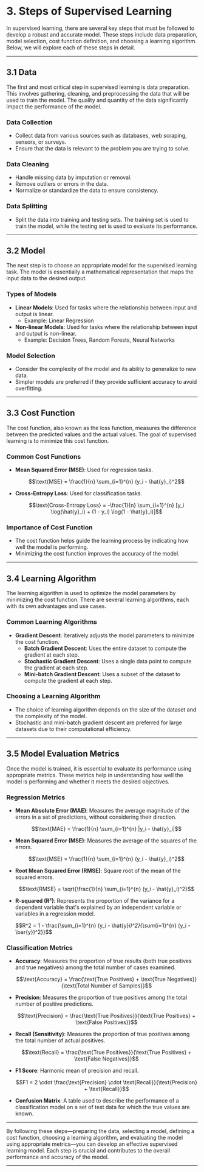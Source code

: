 # 3. Steps of Supervised Learning

In supervised learning, there are several key steps that must be followed to develop a robust and accurate model. These steps include data preparation, model selection, cost function definition, and choosing a learning algorithm. Below, we will explore each of these steps in detail.

---

## 3.1 Data

The first and most critical step in supervised learning is data preparation. This involves gathering, cleaning, and preprocessing the data that will be used to train the model. The quality and quantity of the data significantly impact the performance of the model.

### Data Collection
- Collect data from various sources such as databases, web scraping, sensors, or surveys.
- Ensure that the data is relevant to the problem you are trying to solve.

### Data Cleaning
- Handle missing data by imputation or removal.
- Remove outliers or errors in the data.
- Normalize or standardize the data to ensure consistency.

### Data Splitting
- Split the data into training and testing sets. The training set is used to train the model, while the testing set is used to evaluate its performance.

---

## 3.2 Model

The next step is to choose an appropriate model for the supervised learning task. The model is essentially a mathematical representation that maps the input data to the desired output.

### Types of Models
- **Linear Models**: Used for tasks where the relationship between input and output is linear.
  - Example: Linear Regression
- **Non-linear Models**: Used for tasks where the relationship between input and output is non-linear.
  - Example: Decision Trees, Random Forests, Neural Networks

### Model Selection
- Consider the complexity of the model and its ability to generalize to new data.
- Simpler models are preferred if they provide sufficient accuracy to avoid overfitting.

---

## 3.3 Cost Function

The cost function, also known as the loss function, measures the difference between the predicted values and the actual values. The goal of supervised learning is to minimize this cost function.

### Common Cost Functions
- **Mean Squared Error (MSE)**: Used for regression tasks.
  
  $$\text{MSE} = \frac{1}{n} \sum_{i=1}^{n} (y_i - \hat{y}_i)^2$$
  
- **Cross-Entropy Loss**: Used for classification tasks.
  
  $$\text{Cross-Entropy Loss} = -\frac{1}{n} \sum_{i=1}^{n} [y_i \log(\hat{y}_i) + (1 - y_i) \log(1 - \hat{y}_i)]$$
  
### Importance of Cost Function
- The cost function helps guide the learning process by indicating how well the model is performing.
- Minimizing the cost function improves the accuracy of the model.

---

## 3.4 Learning Algorithm

The learning algorithm is used to optimize the model parameters by minimizing the cost function. There are several learning algorithms, each with its own advantages and use cases.

### Common Learning Algorithms
- **Gradient Descent**: Iteratively adjusts the model parameters to minimize the cost function.
  - **Batch Gradient Descent**: Uses the entire dataset to compute the gradient at each step.
  - **Stochastic Gradient Descent**: Uses a single data point to compute the gradient at each step.
  - **Mini-batch Gradient Descent**: Uses a subset of the dataset to compute the gradient at each step.

### Choosing a Learning Algorithm
- The choice of learning algorithm depends on the size of the dataset and the complexity of the model.
- Stochastic and mini-batch gradient descent are preferred for large datasets due to their computational efficiency.

---

## 3.5 Model Evaluation Metrics

Once the model is trained, it is essential to evaluate its performance using appropriate metrics. These metrics help in understanding how well the model is performing and whether it meets the desired objectives.

### Regression Metrics
- **Mean Absolute Error (MAE)**: Measures the average magnitude of the errors in a set of predictions, without considering their direction.
  
  $$\text{MAE} = \frac{1}{n} \sum_{i=1}^{n} |y_i - \hat{y}_i|$$
  
- **Mean Squared Error (MSE)**: Measures the average of the squares of the errors.
  
  $$\text{MSE} = \frac{1}{n} \sum_{i=1}^{n} (y_i - \hat{y}_i)^2$$
  
- **Root Mean Squared Error (RMSE)**: Square root of the mean of the squared errors.
  
  $$\text{RMSE} = \sqrt{\frac{1}{n} \sum_{i=1}^{n} (y_i - \hat{y}_i)^2}$$
  
- **R-squared (R²)**: Represents the proportion of the variance for a dependent variable that's explained by an independent variable or variables in a regression model.
  
  $$R^2 = 1 - \frac{\sum_{i=1}^{n} (y_i - \hat{y}_i)^2}{\sum_{i=1}^{n} (y_i - \bar{y})^2}}$$
  

### Classification Metrics
- **Accuracy**: Measures the proportion of true results (both true positives and true negatives) among the total number of cases examined.
  
  $$\text{Accuracy} = \frac{\text{True Positives} + \text{True Negatives}}{\text{Total Number of Samples}}$$
  
- **Precision**: Measures the proportion of true positives among the total number of positive predictions.
  
  $$\text{Precision} = \frac{\text{True Positives}}{\text{True Positives} + \text{False Positives}}$$
  
- **Recall (Sensitivity)**: Measures the proportion of true positives among the total number of actual positives.
  
  $$\text{Recall} = \frac{\text{True Positives}}{\text{True Positives} + \text{False Negatives}}$$
  
- **F1 Score**: Harmonic mean of precision and recall.
  
  $$F1 = 2 \cdot \frac{\text{Precision} \cdot \text{Recall}}{\text{Precision} + \text{Recall}}$$
  
- **Confusion Matrix**: A table used to describe the performance of a classification model on a set of test data for which the true values are known.

---

By following these steps—preparing the data, selecting a model, defining a cost function, choosing a learning algorithm, and evaluating the model using appropriate metrics—you can develop an effective supervised learning model. Each step is crucial and contributes to the overall performance and accuracy of the model.

---
